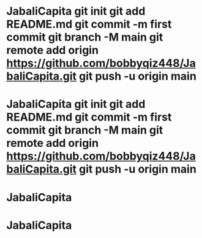 # JabaliCapita git init git add README.md git commit -m first commit git branch -M main git remote add origin https://github.com/bobbyqiz448/JabaliCapita.git git push -u origin main
# JabaliCapita git init git add README.md git commit -m first commit git branch -M main git remote add origin https://github.com/bobbyqiz448/JabaliCapita.git git push -u origin main
# JabaliCapita
# JabaliCapita
